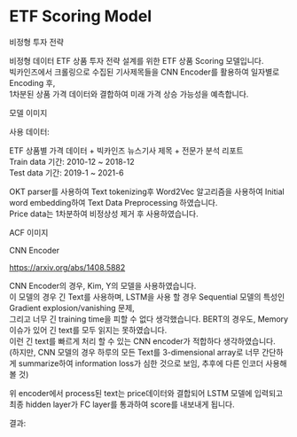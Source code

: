 # ETF Scoring Model
비정형 투자 전략  


비정형 데이터 ETF 상품 투자 전략 설계를 위한 ETF 상품 Scoring 모델입니다.  
빅카인즈에서 크롤링으로 수집된 기사제목들을 CNN Encoder를 활용하여 일자별로 Encoding 후,  
1차분된 상품 가격 데이터와 결합하여 미래 가격 상승 가능성을 예측합니다.  


모델 이미지  


사용 데이터:  


ETF 상품별 가격 데이터 + 빅카인즈 뉴스기사 제목 + 전문가 분석 리포트  
Train data 기간: 2010-12 ~ 2018-12  
Test data 기간: 2019-1 ~ 2021-6  


OKT parser를 사용하여 Text tokenizing후 Word2Vec 알고리즘을 사용하여 Initial word embedding하여 Text Data Preprocessing 하였습니다.  
Price data는 1차분하여 비정상성 제거 후 사용하였습니다.  


ACF 이미지


CNN Encoder


https://arxiv.org/abs/1408.5882

CNN Encoder의 경우, Kim, Y의 모델을 사용하였습니다.  
이 모델의 경우 긴 Text를 사용하며, LSTM을 사용 할 경우 Sequential 모델의 특성인 Gradient explosion/vanishing 문제,  
그리고 너무 긴 training time을 피할 수 없다 생각했습니다.  BERT의 경우도, Memory 이슈가 있어 긴 text를 모두 읽지는 못하였습니다.  
이런 긴 text를 빠르게 처리 할 수 있는 CNN encoder가 적합하다 생각하였습니다.  
(하지만, CNN 모델의 경우 하루의 모든 Text를 3-dimensional array로 너무 간단하게 summarize하여 information loss가 심한 것으로 보임, 추후에 다른 인코더 사용해 볼 것)  



위 encoder에서 process된 text는 price데이터와 결합되어 LSTM 모델에 입력되고 최종 hidden layer가 FC layer를 통과하여 score를 내보내게 됩니다.



결과:



